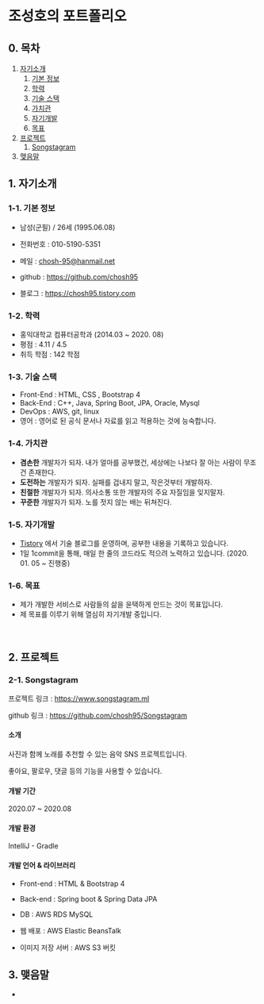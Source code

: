 # 조성호의 포트폴리오

## 0. 목차

1. [자기소개](#1-자기소개)
   1. [기본 정보](#1-1-기본-정보)
   2. [학력](#1-2-학력)
   3. [기술 스택](#1-3-기술-스택)
   4. [가치관](#1-4-가치관)
   5. [자기개발](#1-5-자기개발)
   6. [목표](#1-6-목표)
2. [프로젝트](#2-프로젝트)
   1. [Songstagram](#2-1-songstagram)
3. [맺음말](#3-맺음말)



## 1. 자기소개

### 1-1. 기본 정보

- 남성(군필) / 26세 (1995.06.08)
- 전화번호 : 010-5190-5351

- 메일 : chosh-95@hanmail.net

- github : https://github.com/chosh95

- 블로그 : https://chosh95.tistory.com

  

### 1-2. 학력

- 홍익대학교 컴퓨터공학과 (2014.03 ~ 2020. 08)
- 평점 : 4.11 / 4.5
- 취득 학점 : 142 학점 



### 1-3. 기술 스택

- Front-End : HTML, CSS , Bootstrap 4 
- Back-End : C++, Java, Spring Boot, JPA, Oracle, Mysql
- DevOps : AWS, git, linux 
- 영어 : 영어로 된 공식 문서나 자료를 읽고 적용하는 것에 능숙합니다. 



### 1-4. 가치관

- **겸손한** 개발자가 되자. 내가 얼마를 공부했건, 세상에는 나보다 잘 아는 사람이 무조건 존재한다.
- **도전하는** 개발자가 되자. 실패를 겁내지 말고, 작은것부터 개발하자.  
- **친절한** 개발자가 되자. 의사소통 또한 개발자의 주요 자질임을 잊지말자.
- **꾸준한** 개발자가 되자. 노를 젓지 않는 배는 뒤쳐진다.  



### 1-5. 자기개발

- [Tistory](https://chosh95.tistory.com/) 에서 기술 블로그를 운영하며, 공부한 내용을 기록하고 있습니다.
- 1일 1commit을 통해, 매일 한 줄의 코드라도 적으려 노력하고 있습니다. (2020. 01. 05 ~ 진행중)



### 1-6. 목표

- 제가 개발한 서비스로 사람들의 삶을 윤택하게 만드는 것이 목표입니다.
- 제 목표를 이루기 위해 열심히 자기개발 중입니다. 

​         

## 2. 프로젝트

### 2-1. Songstagram

프로젝트 링크 :  https://www.songstagram.ml

 github 링크 : https://github.com/chosh95/Songstagram

 

#### 소개

사진과 함께 노래를 추천할 수 있는 음악 SNS 프로젝트입니다. 

좋아요, 팔로우, 댓글 등의 기능을 사용할 수 있습니다.

   

#### 개발 기간

2020.07 ~ 2020.08



#### 개발 환경

IntelliJ - Gradle



#### 개발 언어 & 라이브러리

- Front-end : HTML & Bootstrap 4

- Back-end : Spring boot & Spring Data JPA

- DB : AWS RDS MySQL

- 웹 배포 : AWS Elastic BeansTalk
- 이미지 저장 서버 : AWS S3 버킷



## 3. 맺음말

- 








